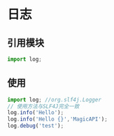 # 日志

## 引用模块
```javascript
import log;
```
## 使用
```javascript
import log; //org.slf4j.Logger
// 使用方法与SLF4J完全一致
log.info('Hello');
log.info('Hello {}','MagicAPI');
log.debug('test');
```